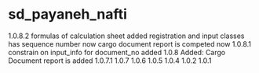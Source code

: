 # sd_payaneh_nafti
1.0.8.2
    formulas of calculation sheet added
    registration and input classes has sequence number now
    cargo document report is competed now
1.0.8.1
    constrain on input_info for document_no added
1.0.8
    Added: Cargo Document report is added
1.0.7.1
1.0.7
1.0.6
1.0.5
1.0.4
1.0.2
1.0.1